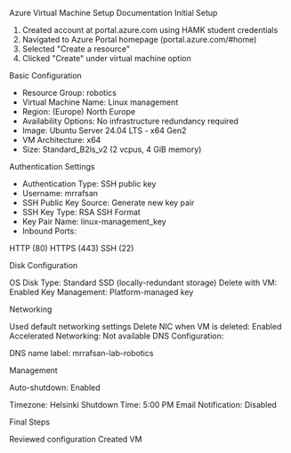 Azure Virtual Machine Setup Documentation
Initial Setup

1. Created account at portal.azure.com using HAMK student credentials
2. Navigated to Azure Portal homepage (portal.azure.com/#home)
3. Selected "Create a resource"
4. Clicked "Create" under virtual machine option

Basic Configuration

* Resource Group: robotics
* Virtual Machine Name: Linux management
* Region: (Europe) North Europe
* Availability Options: No infrastructure redundancy required
* Image: Ubuntu Server 24.04 LTS - x64 Gen2
* VM Architecture: x64
* Size: Standard_B2ls_v2 (2 vcpus, 4 GiB memory)

Authentication Settings

* Authentication Type: SSH public key
* Username: mrrafsan
* SSH Public Key Source: Generate new key pair
* SSH Key Type: RSA SSH Format
* Key Pair Name: linux-management_key
* Inbound Ports:

HTTP (80)
HTTPS (443)
SSH (22)



Disk Configuration

OS Disk Type: Standard SSD (locally-redundant storage)
Delete with VM: Enabled
Key Management: Platform-managed key

Networking

Used default networking settings
Delete NIC when VM is deleted: Enabled
Accelerated Networking: Not available
DNS Configuration:

DNS name label: mrrafsan-lab-robotics



Management

Auto-shutdown: Enabled

Timezone: Helsinki
Shutdown Time: 5:00 PM
Email Notification: Disabled



Final Steps

Reviewed configuration
Created VM